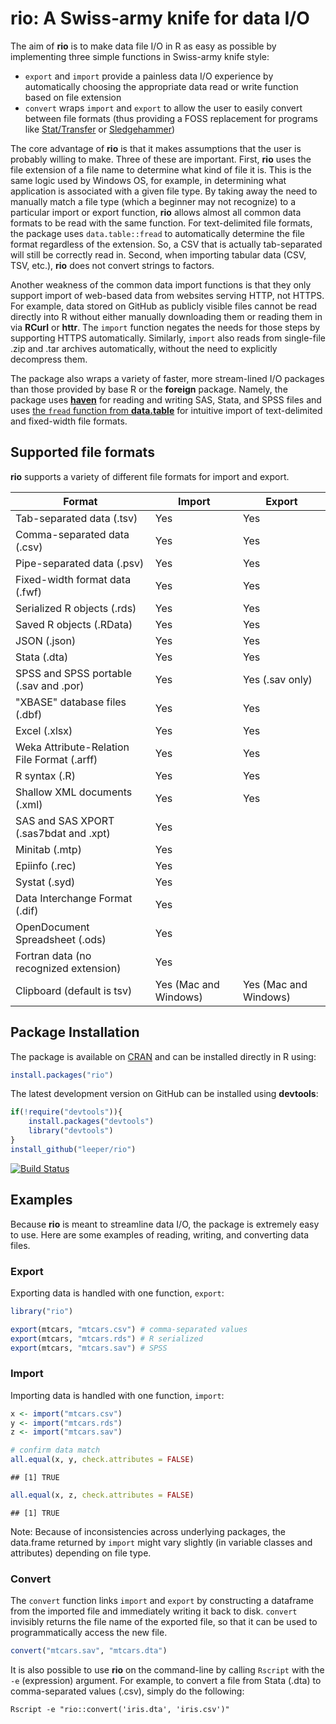 # rio: A Swiss-army knife for data I/O #

The aim of **rio** is to make data file I/O in R as easy as possible by implementing three simple functions in Swiss-army knife style:

 - `export` and `import` provide a painless data I/O experience by automatically choosing the appropriate data read or write function based on file extension
 - `convert` wraps `import` and `export` to allow the user to easily convert between file formats (thus providing a FOSS replacement for programs like [Stat/Transfer](https://www.stattransfer.com/) or [Sledgehammer](http://www.openmetadata.org/site/?page_id=1089))

The core advantage of **rio** is that it makes assumptions that the user is probably willing to make. Three of these are important. First, **rio** uses the file extension of a file name to determine what kind of file it is. This is the same logic used by Windows OS, for example, in determining what application is associated with a given file type. By taking away the need to manually match a file type (which a beginner may not recognize) to a particular import or export function, **rio** allows almost all common data formats to be read with the same function. For text-delimited file formats, the package uses `data.table::fread` to automatically determine the file format regardless of the extension. So, a CSV that is actually tab-separated will still be correctly read in. Second, when importing tabular data (CSV, TSV, etc.), **rio** does not convert strings to factors.

Another weakness of the common data import functions is that they only support import of web-based data from websites serving HTTP, not HTTPS. For example, data stored on GitHub as publicly visible files cannot be read directly into R without either manually downloading them or reading them in via **RCurl** or **httr**. The `import` function negates the needs for those steps by supporting HTTPS automatically. Similarly, `import` also reads from single-file .zip and .tar archives automatically, without the need to explicitly decompress them.
 
The package also wraps a variety of faster, more stream-lined I/O packages than those provided by base R or the **foreign** package. Namely, the package uses [**haven**](https://github.com/hadley/haven) for reading and writing SAS, Stata, and SPSS files and uses [the `fread` function from **data.table**](https://github.com/Rdatatable/data.table) for intuitive import of text-delimited and fixed-width file formats.

## Supported file formats ##

**rio** supports a variety of different file formats for import and export.

| Format | Import | Export |
| ------ | ------ | ------ |
| Tab-separated data (.tsv) | Yes | Yes |
| Comma-separated data (.csv) | Yes | Yes |
| Pipe-separated data (.psv) | Yes | Yes |
| Fixed-width format data (.fwf) | Yes | Yes |
| Serialized R objects (.rds) | Yes | Yes |
| Saved R objects (.RData) | Yes | Yes |
| JSON (.json) | Yes | Yes |
| Stata (.dta) | Yes | Yes |
| SPSS and SPSS portable (.sav and .por) | Yes | Yes (.sav only) |
| "XBASE" database files (.dbf) | Yes | Yes |
| Excel (.xlsx) | Yes | Yes |
| Weka Attribute-Relation File Format (.arff) | Yes | Yes |
| R syntax (.R) | Yes | Yes |
| Shallow XML documents (.xml) | Yes | Yes |
| SAS and SAS XPORT (.sas7bdat and .xpt) | Yes |  |
| Minitab (.mtp) | Yes |  |
| Epiinfo (.rec) | Yes |  |
| Systat (.syd) | Yes |  |
| Data Interchange Format (.dif) | Yes |  |
| OpenDocument Spreadsheet  (.ods) | Yes |  |
| Fortran data (no recognized extension) | Yes |  |
| Clipboard (default is tsv) | Yes (Mac and Windows) | Yes (Mac and Windows) |

## Package Installation ##

The package is available on [CRAN](http://cran.r-project.org/web/packages/rio/) and can be installed directly in R using:

```R
install.packages("rio")
```

The latest development version on GitHub can be installed using **devtools**:

```R
if(!require("devtools")){
    install.packages("devtools")
    library("devtools")
}
install_github("leeper/rio")
```

[![Build Status](https://travis-ci.org/leeper/rio.png?branch=master)](https://travis-ci.org/leeper/rio)

## Examples ##

Because **rio** is meant to streamline data I/O, the package is extremely easy to use. Here are some examples of reading, writing, and converting data files.

### Export ###

Exporting data is handled with one function, `export`:


```r
library("rio")

export(mtcars, "mtcars.csv") # comma-separated values
export(mtcars, "mtcars.rds") # R serialized
export(mtcars, "mtcars.sav") # SPSS
```

### Import ###

Importing data is handled with one function, `import`:


```r
x <- import("mtcars.csv")
y <- import("mtcars.rds")
z <- import("mtcars.sav")

# confirm data match
all.equal(x, y, check.attributes = FALSE)
```

```
## [1] TRUE
```

```r
all.equal(x, z, check.attributes = FALSE)
```

```
## [1] TRUE
```

Note: Because of inconsistencies across underlying packages, the data.frame returned by `import` might vary slightly (in variable classes and attributes) depending on file type.

### Convert ###

The `convert` function links `import` and `export` by constructing a dataframe from the imported file and immediately writing it back to disk. `convert` invisibly returns the file name of the exported file, so that it can be used to programmatically access the new file.


```r
convert("mtcars.sav", "mtcars.dta")
```

It is also possible to use **rio** on the command-line by calling `Rscript` with the `-e` (expression) argument. For example, to convert a file from Stata (.dta) to comma-separated values (.csv), simply do the following:

```
Rscript -e "rio::convert('iris.dta', 'iris.csv')"
```



